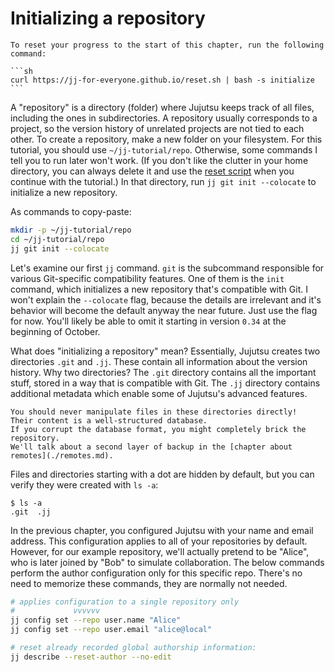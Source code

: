 # Initializing a repository

````admonish reset title="Reset your progress" collapsible=true
To reset your progress to the start of this chapter, run the following command:

```sh
curl https://jj-for-everyone.github.io/reset.sh | bash -s initialize
```
````

A "repository" is a directory (folder) where Jujutsu keeps track of all files, including the ones in subdirectories.
A repository usually corresponds to a project, so the version history of unrelated projects are not tied to each other.
To create a repository, make a new folder on your filesystem.
For this tutorial, you should use `~/jj-tutorial/repo`.
Otherwise, some commands I tell you to run later won't work.
(If you don't like the clutter in your home directory, you can always delete it and use the [reset script](./how_to_read.md#reset-your-progress) when you continue with the tutorial.)
In that directory, run `jj git init --colocate` to initialize a new repository.

As commands to copy-paste:

```sh
mkdir -p ~/jj-tutorial/repo
cd ~/jj-tutorial/repo
jj git init --colocate
```

Let's examine our first `jj` command.
`git` is the subcommand responsible for various Git-specific compatibility features.
One of them is the `init` command, which initializes a new repository that's compatible with Git.
I won't explain the `--colocate` flag, because the details are irrelevant and it's behavior will become the default anyway the near future.
Just use the flag for now.
You'll likely be able to omit it starting in version `0.34` at the beginning of October.

What does "initializing a repository" mean?
Essentially, Jujutsu creates two directories `.git` and `.jj`.
These contain all information about the version history.
Why two directories?
The `.git` directory contains all the important stuff, stored in a way that is compatible with Git.
The `.jj` directory contains additional metadata which enable some of Jujutsu's advanced features.

```admonish warning
You should never manipulate files in these directories directly!
Their content is a well-structured database.
If you corrupt the database format, you might completely brick the repository.
We'll talk about a second layer of backup in the [chapter about remotes](./remotes.md).
```

Files and directories starting with a dot are hidden by default, but you can verify they were created with `ls -a`:

```console
$ ls -a
.git  .jj
```

In the previous chapter, you configured Jujutsu with your name and email address.
This configuration applies to all of your repositories by default.
However, for our example repository, we'll actually pretend to be "Alice", who is later joined by "Bob" to simulate collaboration.
The below commands perform the author configuration only for this specific repo.
There's no need to memorize these commands, they are normally not needed.

```sh
# applies configuration to a single repository only
#             vvvvvv
jj config set --repo user.name "Alice"
jj config set --repo user.email "alice@local"

# reset already recorded global authorship information:
jj describe --reset-author --no-edit
```
